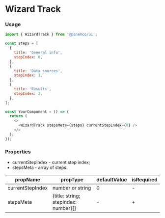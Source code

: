 # Wizard Track

### Usage

```js
import { WizardTrack } from '@panenco/ui';

const steps = [
  {
    title: 'General info',
    stepIndex: 0,
  },
  {
    title: 'Data sources',
    stepIndex: 1,
  },
  {
    title: 'Results',
    stepIndex: 2,
  },
];

const YourComponent = () => {
  return (
    <>
      <WizardTrack stepsMeta={steps} currentStepIndex={0} />
    </>
  );
});
```

<!-- STORY -->

### Properties

- currentStepIndex - current step index;
- stepsMeta - array of steps.

| propName         | propType                             | defaultValue | isRequired |
| ---------------- | ------------------------------------ | ------------ | ---------- |
| currentStepIndex | number or string                     | 0            | -          |
| stepsMeta        | {title: string; stepIndex: number}[] | -            | +          |
